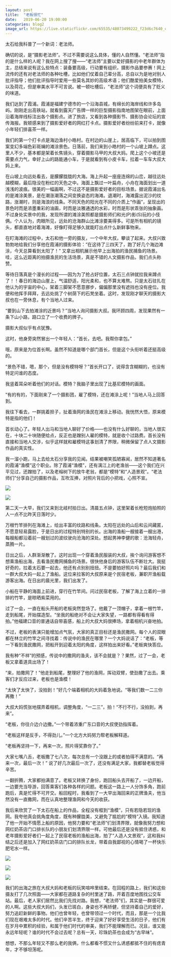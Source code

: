 ```yaml
---
layout: post
title:  "老板很忙"
date:   2019-06-20 19:00:00
categories: blog2
image_url: https://live.staticflickr.com/65535/48073499222_f23d6c7640_o.jpg
---
```


太石给我科普了一个新词：老法师。

确切的说，是“摄影老法师”。不过不需要说这么具体，懂的人自然懂。“老法师”指的是什么样的人呢？我在网上搜了搜——“老法师”主要以爱好摄影的中老年群体为主，总结来说有这么些特点：装备要高级，行动要有组织，摄影作品要参赛！网上流传的还有对老法师的各种吐槽，比如他们仗着自己辈分高，总自以为是地对别人批评指导；他们批评指导时爱用一些莫名其妙的高级术语；他们酷爱拍美女模特，以及荷花，但是审美水平不可言说。被一顿吐槽后，“老法师”这个词便具有了贬义的味道。

我们达到了霞浦。霞浦是福建宁德市的一个沿海县城，有绵长的海岸线和许多岛屿。刚刚走出高铁站，就看到露天广告牌一样的巨型摄影指南地图架在眼前，上面沿着海岸线标注出各个摄影点。进了旅店，又看到各种摄影节、摄影协会论坛的宣传海报。我顿感来到了摄影爱好者的网红打卡点。摄影爱好者纷纷前来打卡，就像小年轻们排喜茶一样。

我们的第一个打卡点是海边渔村小皓村。在村边的山崖上，居高临下，可以拍到图案变幻多端色彩斑斓的滩涂景色。日落前，我们来到小皓村的一个山坡上蹲点。这里人不少，基本都是架着长焦镜头，穿着摄影马甲的大叔大妈。爬上这个小坡还是需要点力气，幸好上山的路能通小车，于是就看到有小皮卡车，拉着一车车大叔大妈上来。

在山坡上向远处看去，是朦朦胧胧的大海。海上升起一座座连绵的山峦，越往远处越模糊，最后隐没在粉红的天色之中。海面上飘过一叶扁舟，小舟在海面划出一道浅浅的波痕。很美的一幅画啊，不过这不是摄影爱好者的目标场景。据说霞浦出名的是滩涂美景，是在潮涨潮落之间变换姿态的海滩。退潮时，海滩露出泥沙的纹路，涨潮时，则是海浪的线条。不同天色的阳光在不同的介质上“作画”，呈现出的景色时而是浓墨重彩的油画，时而是淡雅通透的水彩，时而是形状乖张的抽象画。不过身处实景中的我，发现所谓的滩涂美照都是摄影师们和光(P)影(S)玩的小伎俩。个人认为，肉眼所见，远处的沧海群山比滩涂要美得多。可是所有相机的镜头，都直直地对着海滩，好像盯得足够久就能盯出点什么新鲜事物来。

在盯海滩的过程中，太石和他一旁的摄友，一个中年大叔，攀谈了起来。大叔兴致勃勃地给我们分享他在霞浦的摄影体验：“在这待了三四天了，跑了好几个海边滩涂，今天总算看到太阳了！” 又拿出相机展示他早上出海拍的渔民捕鱼的场景。哇，这么近距离的拍摄渔民的生活场景，真是不错的人文摄影作品，我们点头称赞。

等待日落真是个漫长的过程——因为为了抢占好位置，太石三点钟就拉我来蹲点了！！春日的海边山崖上，气温舒适，阳光柔和，也不算太难熬。只是太石驻扎在他认为的宇宙的中心，架着三脚架不愿意挪步，偏偏那里没有遮挡也没有座位。我便和他挥手拜拜，去远处挑了个树荫下的石凳坐着。这时，发现刚才聊天的摄影大叔也在一旁休息，有个当地人过来。

“要到山下去拍滩涂的近景吗？”当地人询问摄影大叔。我环顾四周，发现果然有一条下山小路，路口立了一个收费的牌子。

摄影大叔似乎有点犹豫。

这时，他身旁突然冒出一个年轻人：“首长，去吧。我帮你拿包。”

哦，原来是为位首长啊。虽然不知道是哪个部门首长，但是这个头衔听着还挺高级的。

“景色不错，嗯，那个，但是没有模特呀？”首长开口了，说得含含糊糊的，也没有特定问谁的态度。

我竖着耳朵听着他们的对话。模特？我脑子里出现了比基尼模特的画面。

“有的有的，下面刚来了一个摄影团，雇了模特，还在滩涂上呢！”当地人马上回答到。

我往下看去，一群挑着担子，扯着渔网的渔民在滩涂上移动。我恍然大悟，原来模特是指的他们！

首长动心了。年轻人出马和当地人聊好了价格——也没有什么好聊的，当地人很实在，十块二十块随便给点，反正也是蹭别人雇的模特，就是收个过路费。首长没有直接和当地人交涉，似乎这样就和雇模特这事划清了界限，稍微保留了点人文摄影作品的真实性。

我一溜小跑，马上去给太石分享我的见闻。结果被嘲笑孤陋寡闻，居然不知道著名的霞浦“渔模”这个职业。除了霞浦“渔模”，还有漓江上的老渔翁——这个我们在兴平见过，还蹭拍了，以及老榕树下的放牛老翁，都是“模特”和“人造景观”。“老法师们”分享自己的摄影作品，互吹互捧，对照片背后的小把戏，心照不宣。

![][image-1]

![][image-2]

第二天一大早，我们又来到北岐村拍日出。清晨五点钟，这里架着长枪短炮拍照的人一点不比昨天日落时少。

万根竹竿排列在海滩上，绘出丰富的纹路和线条。太阳在远处的山后和云间藏匿，不愿意轻易露脸，于是日出的过程特别特别的长。出海的渔船一艘接着一艘出港，每艘船都沿着前一艘划过的波纹驶向沧海的深处。想起男神李健的歌：沧海轻舟，蒸腾一片。

日出之后，人群渐渐散了。这时出现一个穿着渔民服装的大叔，挨个询问游客想不想乘渔船出海，去看渔民撒网捕鱼的场景。很快他身后的游客队伍不断壮大。我挺好奇的，拉着太石要一起去，他还有点别别扭扭。不是要拍好照片吗？最后我们和一群大叔大妈一起上了渔船。这位来拉客的大叔原来是个民宿老板，兼职开渔船载游客出海。在日出的晨光里，我们出发了。

小船在平静的海面上前进，穿行在竹竿间。问过民宿老板，了解了海上立着的一排排的竹竿，是晾晒紫菜用的。

过了一会，一直在船头开船的老板突然登场了。他戴了一顶帽子，拿着一根竹竿，走到船尾，开始摆造型。“坐我的船绝对不会让大家失望，一路都有得看有得拍。”他福建口音的普通话自带喜感，船上的大叔大妈很捧场，拿着相机兴奋地拍。

不过，老板的表演只能增加点气氛，大家的真正目标还是渔民撒网。每个人的双眼都在林立的竹竿之间寻找着：传说中的渔民在哪里？一个大妈说话了：“老板，等一下看到渔民撒网，把船开到迎着太阳的角度，这样拍出来好看。”老板爽快答应。

我有种“不祥”的预感，传说中的撒网的渔夫，该不会就是？？果然，过了一会，老板又拿着道具出场了！

“来，拍撒网了！”他走到船尾，整理好了他的渔网，挥动双臂，使劲撒了出去。乘客们才反应过来，老板也是渔模！

“太快了太快了，没拍到！”好几个端着相机的大妈着急地说。“等我们数一二三你再撒！”

大叔大妈慌张地摆弄着相机，调整角度，“一二三”，拍！“不行不行，没拍到，再来”。

“老板，你往介边介边撒。”一个带着浓重广东口音的大叔使劲指挥着。

“老板这样是反手，不得劲儿。”一个北方大妈努力帮老板解释道。

“老板再坚持一下，再来一次，照片得奖靠你了。”

大家七嘴八舌，老板撒了七八次，每次总有一个没跟上的或者拍得不满意的。“再来一次，最后一次！” 说了好几次最后一次了，还没有满足大家，我都替老板觉得辛苦。

一翻折腾，大家都拍满意了。老板又转换了身份，跑回船头去开船了，一边开船，一边要充当导游，回答乘客们各种各样的问题。老板这一路上一人分饰多角，跑前跑后，真是忙得不可开交。船回程时，我看到了一大早出海回来的正牌渔夫，他当然没有一直撒网，而在认真地整理渔网和今天的收获。

我后来欣赏了一下太石在船上的作品，全程没有框到“渔模”，只有若隐若现的渔网。我夸他真会挑角度角度，既有种朦胧美，又避免了尴尬的“模特”入镜。我知道了他一开始不情愿上船的原因，他努力要和“老法师”们划清界限，就像我努力想和网红奶茶店门口排长队的小朋友们划清界限一样。可他最后还是没有抵住诱惑，和老年摄影爱好者们一起上了民宿老板的渔船出海，拍了“人造人文景观”，这和我纠结之后还是加入了网红奶茶店门口的排队长龙，带着自我鄙视的心情喝了一杯快乐肥宅水一样。

![][image-5]

![][image-3]

![][image-4]

我们的出海之旅在大叔大妈和老板的玩笑喧哗里结束。在回程的路上，我们和这些摄友打了几次照面——大家都在道路复杂的村里迷了路，开着百度地图找公交车站。最后，老人家们居然比我们先找对路。我想，“老法师”们，其实是一群很可爱的人啊。这些大叔大妈们，头发已斑白，身姿也不再矫健，但坚持着自己的爱好，努力追赶新鲜的事物。他们也曾年轻，也曾带领过一个时代，而且，那是一个比我们现在艰难太多的时代。他们辛苦半生，终于迎来了好好享受生活的日子，他们有在岁月中累积的经验，和属于他们时代的审美，我们不能理解而已。况且，谁又能永远年轻呢？谁的时代不会过去呢？总有一天，珍珠奶茶也会成为“古早味”。

想想，不那么年轻又不那么老的我俩，什么都看不惯又什么诱惑都抵不住的有痣青年，才不够坦荡呢。


[image-1]: https://live.staticflickr.com/65535/48073499222_f23d6c7640_o.jpg
[image-2]: https://live.staticflickr.com/65535/48073393841_f96f922b35_o.jpg
[image-3]: https://live.staticflickr.com/65535/48073499277_093391fff7_o.jpg
[image-4]: https://live.staticflickr.com/65535/48073499512_eb598f4872_o.jpg
[image-5]: https://live.staticflickr.com/65535/48073499287_4253a3f608_o.jpg